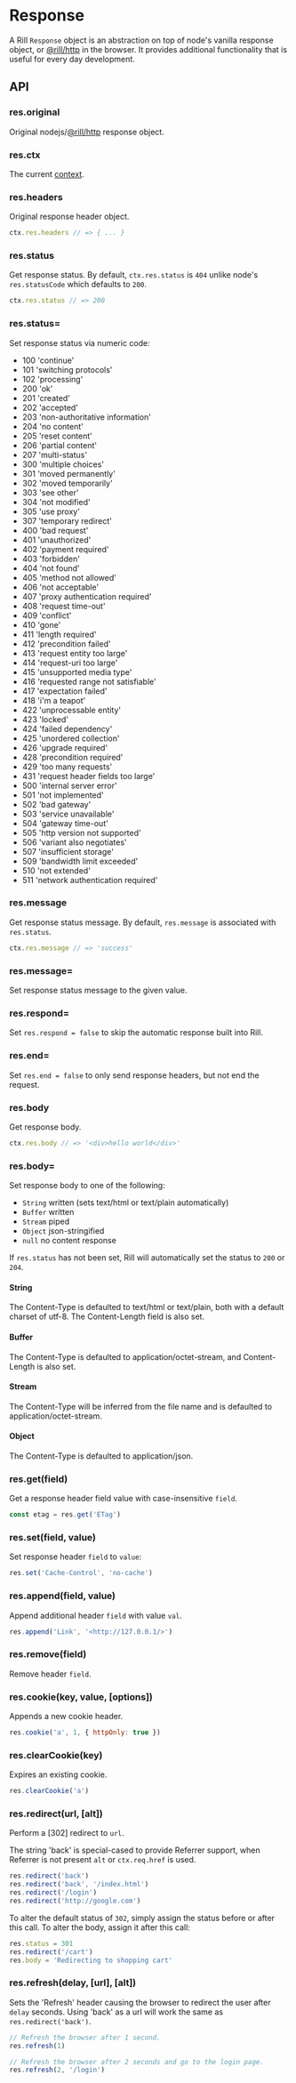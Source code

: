 # Response

  A Rill `Response` object is an abstraction on top of node's vanilla response object, or [@rill/http](https://github.com/rill-js/http) in the browser.
  It provides additional functionality that is useful for every day development.

## API

### res.original

 Original nodejs/[@rill/http](https://github.com/rill-js/http) response object.

### res.ctx

 The current [context](./context.md#context).

### res.headers

  Original response header object.

```js
ctx.res.headers // => { ... }
```

### res.status

  Get response status. By default, `ctx.res.status` is `404` unlike node's `res.statusCode` which defaults to `200`.

```js
ctx.res.status // => 200
```

### res.status=

  Set response status via numeric code:

  - 100 'continue'
  - 101 'switching protocols'
  - 102 'processing'
  - 200 'ok'
  - 201 'created'
  - 202 'accepted'
  - 203 'non-authoritative information'
  - 204 'no content'
  - 205 'reset content'
  - 206 'partial content'
  - 207 'multi-status'
  - 300 'multiple choices'
  - 301 'moved permanently'
  - 302 'moved temporarily'
  - 303 'see other'
  - 304 'not modified'
  - 305 'use proxy'
  - 307 'temporary redirect'
  - 400 'bad request'
  - 401 'unauthorized'
  - 402 'payment required'
  - 403 'forbidden'
  - 404 'not found'
  - 405 'method not allowed'
  - 406 'not acceptable'
  - 407 'proxy authentication required'
  - 408 'request time-out'
  - 409 'conflict'
  - 410 'gone'
  - 411 'length required'
  - 412 'precondition failed'
  - 413 'request entity too large'
  - 414 'request-uri too large'
  - 415 'unsupported media type'
  - 416 'requested range not satisfiable'
  - 417 'expectation failed'
  - 418 'i'm a teapot'
  - 422 'unprocessable entity'
  - 423 'locked'
  - 424 'failed dependency'
  - 425 'unordered collection'
  - 426 'upgrade required'
  - 428 'precondition required'
  - 429 'too many requests'
  - 431 'request header fields too large'
  - 500 'internal server error'
  - 501 'not implemented'
  - 502 'bad gateway'
  - 503 'service unavailable'
  - 504 'gateway time-out'
  - 505 'http version not supported'
  - 506 'variant also negotiates'
  - 507 'insufficient storage'
  - 509 'bandwidth limit exceeded'
  - 510 'not extended'
  - 511 'network authentication required'

### res.message

  Get response status message. By default, `res.message` is
  associated with `res.status`.

```js
ctx.res.message // => 'success'
```

### res.message=

  Set response status message to the given value.

### res.respond=

  Set `res.respond = false` to skip the automatic response built into Rill.

### res.end=

  Set `res.end = false` to only send response headers, but not end the request.

### res.body

  Get response body.

```js
ctx.res.body // => '<div>hello world</div>'
```

### res.body=

  Set response body to one of the following:

  - `String` written (sets text/html or text/plain automatically)
  - `Buffer` written
  - `Stream` piped
  - `Object` json-stringified
  - `null` no content response

If `res.status` has not been set, Rill will automatically set the status to `200` or `204`.

#### String

  The Content-Type is defaulted to text/html or text/plain, both with
  a default charset of utf-8. The Content-Length field is also set.

#### Buffer

  The Content-Type is defaulted to application/octet-stream, and Content-Length
  is also set.

#### Stream

  The Content-Type will be inferred from the file name and is defaulted to application/octet-stream.

#### Object

  The Content-Type is defaulted to application/json.

### res.get(field)

  Get a response header field value with case-insensitive `field`.

```js
const etag = res.get('ETag')
```

### res.set(field, value)

  Set response header `field` to `value`:

```js
res.set('Cache-Control', 'no-cache')
```

### res.append(field, value)
  Append additional header `field` with value `val`.

```js
res.append('Link', '<http://127.0.0.1/>')
```

### res.remove(field)

  Remove header `field`.

### res.cookie(key, value, [options])

  Appends a new cookie header.

```js
res.cookie('a', 1, { httpOnly: true })
```

### res.clearCookie(key)

  Expires an existing cookie.

```js
res.clearCookie('a')
```

### res.redirect(url, [alt])

  Perform a [302] redirect to `url`.

  The string 'back' is special-cased
  to provide Referrer support, when Referrer
  is not present `alt` or `ctx.req.href` is used.

```js
res.redirect('back')
res.redirect('back', '/index.html')
res.redirect('/login')
res.redirect('http://google.com')
```

  To alter the default status of `302`, simply assign the status
  before or after this call. To alter the body, assign it after this call:

```js
res.status = 301
res.redirect('/cart')
res.body = 'Redirecting to shopping cart'
```

### res.refresh(delay, [url], [alt])

  Sets the 'Refresh' header causing the browser to redirect the user after `delay` seconds. Using 'back' as a url will work the same as `res.redirect('back')`.

```js
// Refresh the browser after 1 second.
res.refresh(1)

// Refresh the browser after 2 seconds and go to the login page.
res.refresh(2, '/login')
```
